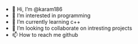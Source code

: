- 👋 Hi, I’m @karam186
- 👀 I’m interested in programming
- 🌱 I’m currently learning c++
- 💞️ I’m looking to collaborate on intresting projects
- 📫 How to reach me github 

<!---
karam186/karam186 is a ✨ special ✨ repository because its `README.md` (this file) appears on your GitHub profile.
You can click the Preview link to take a look at your changes.
--->
